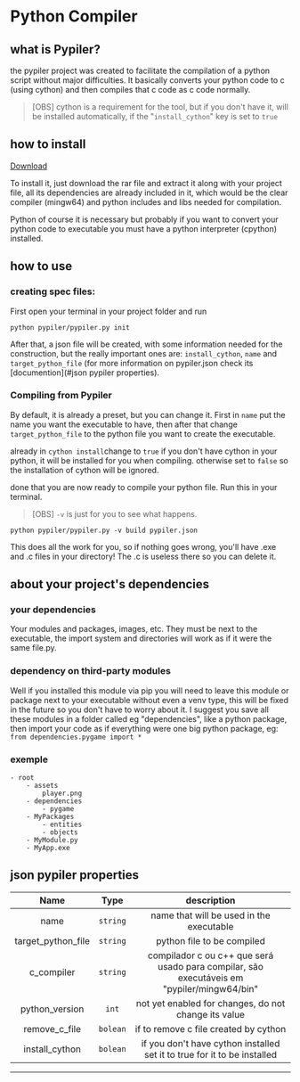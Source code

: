 # Python Compiler
## what is Pypiler?

the pypiler project was created to facilitate the compilation of a
python script without major difficulties. It basically converts your
python code to c (using cython) and then compiles that c code as c
code normally.

> [OBS] cython is a requirement for the tool, but if you don't have it,
> will be installed automatically, if the "``install_cython``" key is set to ``true``

## how to install

<a href="https://github.com/Jefferson5286/pypiler/releases/tag/pypiler">Download</a>

To install it, just download the rar file and extract it along with your project file, all its dependencies are already included in it, which
would be the clear compiler (mingw64) and python includes and
libs needed for compilation.

Python of course it is necessary but probably if you want to convert
your python code to executable you must have a python interpreter
(cpython) installed.

## how to use

### creating spec files:
First open your terminal in your project folder and run

````shell
python pypiler/pypiler.py init
````

After that, a json file will be created, with some information needed 
for the construction, but the really important ones are:
``install_cython``, ``name`` and ``target_python_file`` (for more 
information on pypiler.json check its [documention](#json pypiler properties).

### Compiling from Pypiler

By default, it is already a preset, but you can change it. First in 
``name`` put the name you want the executable to have, then after that
change ``target_python_file`` to the python file you want to create the
executable.

already in ``cython install``change to ``true`` if you don't have cython
in your python, it will be installed for you when compiling. otherwise
set to ``false`` so the installation of cython will be ignored.

done that you are now ready to compile your python file. Run this in 
your terminal.

> [OBS] ``-v`` is just for you to see what happens.
````shell
python pypiler/pypiler.py -v build pypiler.json
````

This does all the work for you, so if nothing goes wrong, you'll have
.exe and .c files in your directory! The .c is useless there so you can
delete it.

## about your project's dependencies
### your dependencies

Your modules and packages, images, etc. They must be next to the 
executable, the import system and directories will work as if it were
the same file.py.

### dependency on third-party modules

Well if you installed this module via pip you will need to leave this
module or package next to your executable without even a venv type, 
this will be fixed in the future so you don't have to worry about it.
I suggest you save all these modules in a folder called eg "dependencies",
like a python package, then import your code as if everything were one
big python package, eg: ``from dependencies.pygame import *``

### exemple

````json5
- root
    - assets
        player.png
    - dependencies
        - pygame
    - MyPackages
        - entities
        - objects
    - MyModule.py
    - MyApp.exe
````

## json pypiler properties

|        Name        |    Type    |                                         description                                        |
|:------------------:|:----------:|:------------------------------------------------------------------------------------------:|
| name               | ``string`` | name that will be used in the executable                                                   |
| target_python_file | ``string`` | python file to be compiled                                                                 |
| c_compiler         | ``string`` | compilador c ou c++ que será usado para compilar, são executáveis em "pypiler/mingw64/bin" |
| python_version     |   ``int``  | not yet enabled for changes, do not change its value                                       |
| remove_c_file      | ``bolean`` | if to remove c file created by cython                                                      |
| install_cython     | ``bolean`` | if you don't have cython installed set it to true for it to be installed                   |

---


